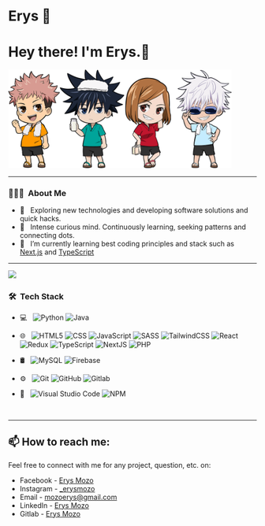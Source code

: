 # Erys 🦁


<h1> Hey there! I'm Erys.👋</h1>

<p>
   <img height="200" src="https://github.com/ErysCode7/ErysCode7/blob/master/jujutsu_homies.png"/>
</p>

* * * 

<h3> 👨🏻‍💻 &nbsp;About Me </h3>

- 🤔 &nbsp; Exploring new technologies and developing software solutions and quick hacks.
- 🧠 &nbsp; Intense curious mind. Continuously learning, seeking patterns and connecting dots.
- 🌱 &nbsp; I’m currently learning best coding principles and stack such as <a href="https://nextjs.org/">Next.js</a> and <a href="https://www.typescriptlang.org/">TypeScript</a>

* * * 

![](https://komarev.com/ghpvc/?username=eryscode7)

<h3> 🛠 &nbsp;Tech Stack</h3>

- 💻 &nbsp;
  ![Python](https://img.shields.io/badge/-Python-333333?style=flat&logo=python)
  ![Java](https://img.shields.io/badge/-Java-333333?style=flat&logo=java)

- 🌐 &nbsp;
  ![HTML5](https://img.shields.io/badge/-HTML5-333333?style=flat&logo=HTML5)
  ![CSS](https://img.shields.io/badge/-CSS-333333?style=flat&logo=CSS3&logoColor=1572B6)
  ![JavaScript](https://img.shields.io/badge/-JavaScript-333333?style=flat&logo=javascript)
  ![SASS](https://img.shields.io/badge/-SASS-333333?style=flat&logo=sass)
  ![TailwindCSS](https://img.shields.io/badge/-TailwindCSS-333333?style=flat&logo=tailwindcss)
  ![React](https://img.shields.io/badge/-React-333333?style=flat&logo=react)
  ![Redux](https://img.shields.io/badge/-Redux-333333?style=flat&logo=redux)
  ![TypeScript](https://img.shields.io/badge/-TypeScript-333333?style=flat&logo=typescript)
  ![NextJS](https://img.shields.io/badge/-NextJS-333333?style=flat&logo=next.js)
  ![PHP](https://img.shields.io/badge/-PHP-333333?style=flat&logo=php)
- 🛢 &nbsp;
  ![MySQL](https://img.shields.io/badge/-MySQL-333333?style=flat&logo=mysql)
  ![Firebase](https://img.shields.io/badge/-Firebase-333333?style=flat&logo=firebase)

- ⚙️ &nbsp;
  ![Git](https://img.shields.io/badge/-Git-333333?style=flat&logo=git)
  ![GitHub](https://img.shields.io/badge/-GitHub-333333?style=flat&logo=github)
  ![Gitlab](https://img.shields.io/badge/-Gitlab-333333?style=flat&logo=gitlab)

- 🔧 &nbsp;
  ![Visual Studio Code](https://img.shields.io/badge/-Visual%20Studio%20Code-333333?style=flat&logo=visual-studio-code&logoColor=007ACC)
  ![NPM](https://img.shields.io/badge/-npm-333333?style=flat&logo=npm)


<!-- <br/> -->

<!-- * * *  -->

<!-- <a href="https://github.com/ErysCode7">
  <img height="180em" src="https://github-readme-stats.vercel.app/api/top-langs/?username=eryscode7&theme=buefy&layout=compact" />
</a>
 -->
<br/>

* * * 

## 📫 How to reach me:

Feel free to connect with me for any project, question, etc. on:
- Facebook - [Erys Mozo](https://web.facebook.com/erys.mozo/)
- Instagram - [_erysmozo](https://www.instagram.com/_erysmozo/)
- Email - mozoerys@gmail.com
- LinkedIn - [Erys Mozo](https://www.linkedin.com/in/erys-mozo-280190230/)
- Gitlab - [Erys Mozo](https://gitlab.com/ErysCode7)

 

